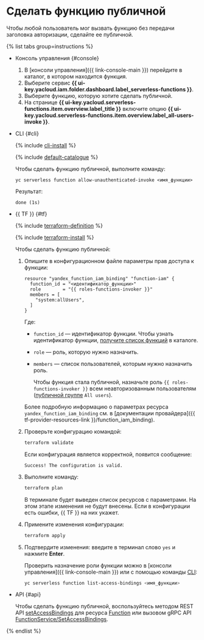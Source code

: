 # Сделать функцию публичной

Чтобы любой пользователь мог вызвать функцию без передачи заголовка авторизации, сделайте ее публичной.

{% list tabs group=instructions %}

- Консоль управления {#console}

    1. В [консоли управления]({{ link-console-main }}) перейдите в каталог, в котором находится функция.
    1. Выберите сервис **{{ ui-key.yacloud.iam.folder.dashboard.label_serverless-functions }}**.
    1. Выберите функцию, которую хотите сделать публичной.
    1. На странице **{{ ui-key.yacloud.serverless-functions.item.overview.label_title }}** включите опцию **{{ ui-key.yacloud.serverless-functions.item.overview.label_all-users-invoke }}**.
    
- CLI {#cli}

    {% include [cli-install](../../../_includes/cli-install.md) %}

    {% include [default-catalogue](../../../_includes/default-catalogue.md) %}

    Чтобы сделать функцию публичной, выполните команду:
    
    ```
    yc serverless function allow-unauthenticated-invoke <имя_функции>
    ```

    Результат:

    ```
    done (1s)
    ```

- {{ TF }} {#tf}

  {% include [terraform-definition](../../../_tutorials/_tutorials_includes/terraform-definition.md) %}

  {% include [terraform-install](../../../_includes/terraform-install.md) %}

  Чтобы сделать функцию публичной:

  1. Опишите в конфигурационном файле параметры прав доступа к функции:

     ```
     resource "yandex_function_iam_binding" "function-iam" {
       function_id = "<идентификатор_функции>"
       role        = "{{ roles-functions-invoker }}"
       members = [
         "system:allUsers",
       ]
     }
     ```

     Где:

     * `function_id` — идентификатор функции. Чтобы узнать идентификатор функции, [получите список функций](function-list.md) в каталоге.
     * `role` — роль, которую нужно назначить.
     * `members` — список пользователей, которым нужно назначить роль.

        Чтобы функция стала публичной, назначьте роль `{{ roles-functions-invoker }}` всем неавторизованным пользователям ([публичной группе](../../../iam/concepts/access-control/public-group.md) `All users`).

     Более подробную информацию о параметрах ресурса `yandex_function_iam_binding` см. в [документации провайдера]({{ tf-provider-resources-link }}/function_iam_binding).

  1. Проверьте конфигурацию командой:

     ```bash
     terraform validate
     ```

     Если конфигурация является корректной, появится сообщение:

     ```text
     Success! The configuration is valid.
     ```

  1. Выполните команду:

     ```bash
     terraform plan
     ```

     В терминале будет выведен список ресурсов с параметрами. На этом этапе изменения не будут внесены. Если в конфигурации есть ошибки, {{ TF }} на них укажет. 

  1. Примените изменения конфигурации:

     ```bash
     terraform apply
     ```

  1. Подтвердите изменения: введите в терминал слово `yes` и нажмите **Enter**.

     Проверить назначение роли функции можно в [консоли управления]({{ link-console-main }}) или с помощью команды [CLI](../../../cli/quickstart.md):

     ```bash
     yc serverless function list-access-bindings <имя_функции>
     ```

- API {#api}

   Чтобы сделать функцию публичной, воспользуйтесь методом REST API [setAccessBindings](../../functions/api-ref/Function/setAccessBindings.md) для ресурса [Function](../../functions/api-ref/Function/index.md) или вызовом gRPC API [FunctionService/SetAccessBindings](../../functions/api-ref/grpc/function_service.md#SetAccessBindings).

{% endlist %}

